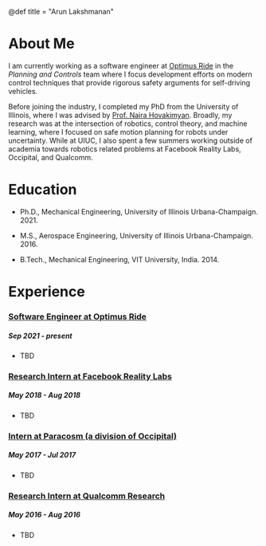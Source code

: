 @def title = "Arun Lakshmanan"

# About Me

I am currently working as a software engineer at [Optimus Ride](https://www.optimusride.com) in the _Planning and Controls_ team where I focus development efforts on modern control techniques that provide rigorous safety arguments for self-driving vehicles.

Before joining the industry, I completed my PhD from the University of Illinois, where I was advised by [Prof. Naira Hovakimyan](http://naira.mechse.illinois.edu/). Broadly, my research was at the intersection of robotics, control theory, and machine learning, where I focused on safe motion planning for robots under uncertainty. While at UIUC, I also spent a few summers working outside of academia towards robotics related problems at Facebook Reality Labs, Occipital, and Qualcomm.

# Education

- Ph.D., Mechanical Engineering, University of Illinois Urbana-Champaign. 2021.

- M.S., Aerospace Engineering, University of Illinois Urbana-Champaign. 2016.

- B.Tech., Mechanical Engineering, VIT University, India. 2014.

# Experience

### [Software Engineer at Optimus Ride](https://www.optimusride.com/)
##### _Sep 2021 - present_
- TBD

### [Research Intern at Facebook Reality Labs](https://about.facebook.com/realitylabs/)
##### _May 2018 - Aug 2018_
- TBD

### [Intern at Paracosm (a division of Occipital)](https://occipital.com/)
##### _May 2017 - Jul 2017_
- TBD

### [Research Intern at Qualcomm Research](https://www.qualcomm.com/research)
##### _May 2016 - Aug 2016_
- TBD
